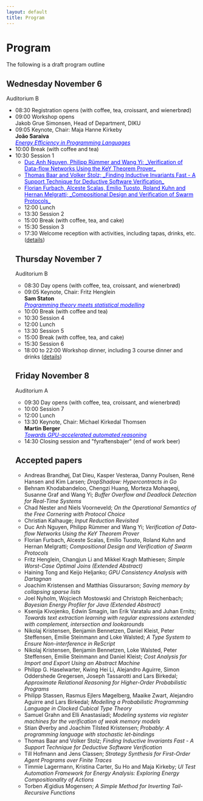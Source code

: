```yaml
---
layout: default
title: Program
---
```


# Program

The following is a draft program outline

## Wednesday November 6
Auditorium B

* 08:30 Registration opens (with coffee, tea, croissant, and wienerbrød)
* 09:00 Workshop opens<br>
  Jakob Grue Simonsen, Head of Department, DIKU
* 09:05 Keynote, Chair: Maja Hanne Kirkeby<br>
  <b>João Saraiva</b><br>
<span href="#" onmouseover="this.style.cursor='pointer';" onclick="toggleNext(this);" style="text-decoration: underline;color: blue;" >_Energy Efficiency in Programming Languages_</span>
  <span style="display: none;"><br>
    <b>Affiliation:</b> University of Minho and HASLab / INESC TEC, Portugal<br>
    <b>Abstract:</b> In this talk I will compare a large set of programming languages regarding their energy efficiency.  We have taken 19 solutions to well defined programming problems, expressed in (up to) 27 programming languages, from well know repositories such as the Computer Language Benchmark Game and Rosetta Code.<br>
	In our research, my group built a framework to automatically, and systematically, run, measure and compare the efficiency of such solutions. Ultimately, it is based on such comparison that we propose a serious of efficiency rankings, based on multiple criteria.<br>
	Our results show interesting findings, such as, slower/faster languages consuming less/more energy, and how memory usage influences energy consumption. We also show how to use our results to provide software engineers support to decide which language to use when energy efficiency is a concern.<br>
	In this talk I will also  present our most recent results on leveraging power caps to save energy consumption across programming languages.<br>
    <b>Biography:</b> João Saraiva is an Associate Professor at the Department of de Informatics, University of  Minho, Braga, Portugal, and a researcher member of HASLab/INESC TEC. He obtained a MSc degree from University do Minho in 1993 and a Ph.D. degree in Computer Science from Utrecht University in 1999. His main research contributions have been in the field of programming language design and implementation, program analysis and transformation, functional programming, and green software.  He has experience in participating and coordinating research projects in his research areas, both at national level with projects funded by FCT (projects: PURe, IVY, AMADEUS, CROSS, SSaaPP, AutoSeer, FATBIT, and GreenSwLab) and at international level with projects funded by EPSRC (UK), FLAD/NSF (USA) and by the European Union.<br>
	João Saraiva is one of the founders of the successful series of summer schools on Generative and Transformational Techniques in Software Engineering (GTTSE), which he co-organized in 2005, 2007, 2009, 2011, and 2015 (volumes 4143, 5235, 6491, 7680 and 10223 of LNCS - Tutorial by Springer-Verlag) in Braga. He was the organizing chair of ETAPS'07, The European Joint Conferences on Theory and Practice of Software, organized in Braga in 2007, and the worksho co-chair of ICSE'24 held in Lisbon.<br><br>
  </span>
* 10:00 Break (with coffee and tea)
* 10:30 Session 1
  <ul>
  <li><span href="#" onmouseover="this.style.cursor='pointer';" onclick="toggleNext(this);" style="text-decoration: underline;color: blue;" >Duc Anh Nguyen, Philipp Rümmer and Wang Yi; _Verification of Data-flow Networks Using the KeY Theorem Prover_</span>
  <span style="display: none;"><br>
    <b>Abstract:</b><br><br>
  </span>
  </li>
  <li><span href="#" onmouseover="this.style.cursor='pointer';" onclick="toggleNext(this);" style="text-decoration: underline;color: blue;" >Thomas Baar and Volker Stolz; _Finding Inductive Invariants Fast - A Support Technique for Deductive Software Verification_</span>
  <span style="display: none;"><br>
    <b>Abstract:</b><br><br>
  </span>
  </li>
  <li>
  <span href="#" onmouseover="this.style.cursor='pointer';" onclick="toggleNext(this);" style="text-decoration: underline;color: blue;" >Florian Furbach, Alceste Scalas, Emilio Tuosto, Roland Kuhn and Hernan Melgratti; _Compositional Design and Verification of Swarm Protocols_</span>
  <span style="display: none;"><br>
    <b>Abstract:</b><br><br>
  </span>
  </li>
* 12:00 Lunch
* 13:30 Session 2
* 15:00 Break (with coffee, tea, and cake)
* 15:30 Session 3
* 17:30 Welcome reception with activities, including tapas, drinks, etc. (<a href="venue.html#welcome-reception">details</a>)


## Thursday November 7
Auditorium B

* 08:30 Day opens (with coffee, tea, croissant, and wienerbrød)
* 09:05 Keynote, Chair: Fritz Henglein<br>
  <b>Sam Staton</b><br>
  <span href="#" onmouseover="this.style.cursor='pointer';" onclick="toggleNext(this);" style="text-decoration: underline;color: blue;" >_Programming theory meets statistical modelling_</span>
  <span style="display: none;"><br>
    <b>Affiliation:</b> University of Oxford, UK<br>
    <b>Abstract:</b>  I will discuss the idea that concepts from programming theory have a role to play in statistical modelling. Indeed they are already playing this role to some extent, but in different guises. These concepts include abstract types and lazy data structures, as well as more theoretical ideas such as effect gradings, monoidal indeterminates and sheaf categories. So I will present some opportunities for using programming theory to inform and formalize the abstract structure of statistics and probability, including some recent and ongoing results from myself and collaborators. I won't assume much familiarity.<br>
    <b>Biography:</b> Sam is a professor of Computer Science in Oxford. He has previously worked in Nijmegen, Paris and Cambridge. The talk will be based on work funded by the ERC grant "BLAST: Better Languages for Statistics" and the ARIA Project "Employing categorical probability towards safe AI".<br><br>
  </span>
* 10:00 Break (with coffee and tea)
* 10:30 Session 4
* 12:00 Lunch
* 13:30 Session 5
* 15:00 Break (with coffee, tea, and cake)
* 15:30 Session 6
* 18:00 to 22:00 Workshop dinner, including 3 course dinner and drinks (<a href="venue.html#workshop-dinner">details</a>)


## Friday November 8
Auditorium A

* 09:30 Day opens (with coffee, tea, croissant, and wienerbrød)
* 10:00 Session 7
* 12:00 Lunch
* 13:30 Keynote, Chair: Michael Kirkedal Thomsen<br>
  <b>Martin Berger</b><br>
  <span href="#" onmouseover="this.style.cursor='pointer';" onclick="toggleNext(this);" style="text-decoration: underline;color: blue;" >_Towards GPU-accelerated automated reasoning_</span>
  <span style="display: none;"><br>
    <b>Affiliation:</b>University of Sussex & Montanarius Ltd<br>
    <b>Abstract:</b> Graphics Processing Units (GPUs) are the work-horses of high-performance computing. The acceleration they provide to applications compatible with their programming paradigm can surpass CPU performance by several orders of magnitude, as notably evidenced by the advancements in deep learning. A significant spectrum of applications, especially within automated reasoning—like SAT/SMT solvers—has yet to reap the benefits of GPU acceleration.  In this talk we discuss recent work that successfully implemented program synthesis on GPUs and used it to accelerate learning of logical specifications from examples.  We conclude by mapping out a research programme to move more formal verification workloads to GPUs.<br>
    <b>Biography:</b> Martin Berger did his PhD in formal models for distributed systems at Imperial College. He's currently an associate professor in the Department of Informatics at the University of Sussex.  He's also working as a verification consultant for the microprocessor industry, and is one of the maintainers of the official RISC-V instruction set architecture (<a href="https://github.com/riscv/sail-riscv" target="_blank">https://github.com/riscv/sail-riscv</a>).  His research interests include: logic and verification, typing systems, process calculus, meta-programming, JIT compiler.<br><br>
  </span>
* 14:30 Closing session and "fyraftensbajer" (end of work beer)

## Accepted papers

 * Andreas Brandhøj, Dat Dieu, Kasper Vesteraa, Danny Poulsen, René Hansen and Kim Larsen; _DropShadow: Hypercontracts in Go_
 * Behnam Khodabandeloo, Chengzi Huang, Morteza Mohaqeqi, Susanne Graf and Wang Yi; _Buffer Overflow and Deadlock Detection for Real-Time Systems_
 * Chad Nester and Niels Voorneveld; _On the Operational Semantics of the Free Cornering with Protocol Choice_
 * Christian Kalhauge; _Input Reduction Revisited_
 * Duc Anh Nguyen, Philipp Rümmer and Wang Yi; _Verification of Data-flow Networks Using the KeY Theorem Prover_
 * Florian Furbach, Alceste Scalas, Emilio Tuosto, Roland Kuhn and Hernan Melgratti; _Compositional Design and Verification of Swarm Protocols_
 * Fritz Henglein, Changjun Li and Mikkel Kragh Mathiesen; _Simple Worst-Case Optimal Joins (Extended Abstract)_
 * Haining Tong and Keijo Heljanko; _GPU Consistency Analysis with Dartagnan_
 * Joachim Kristensen and Matthias Gissurarson; _Saving memory by collapsing sparse lists_
 * Joel Nyholm, Wojciech Mostowski and Christoph Reichenbach; _Bayesian Energy Profiler for Java (Extended Abstract)_
 * Ksenija Kivojenko, Edwin Smagin, Ian Erik Varatalu and Juhan Ernits; _Towards text extraction learning with regular expressions extended with complement, intersection and lookarounds_
 * Nikolaj Kristensen, Benjamin Bennetzen, Daniel Kleist, Peter Steffensen, Emilie Steinmann and Loke Walsted; _A Type System to Ensure Non-interference in ReScript_
 * Nikolaj Kristensen, Benjamin Bennetzen, Loke Walsted, Peter Steffensen, Emilie Steinmann and Daniel Kleist; _Cost Analysis for Import and Export Using an Abstract Machine_
 * Philipp G. Haselwarter, Kwing Hei Li, Alejandro Aguirre, Simon Oddershede Gregersen, Joseph Tassarotti and Lars Birkedal; _Approximate Relational Reasoning for Higher-Order Probabilistic Programs_
 * Philipp Stassen, Rasmus Ejlers Møgelberg, Maaike Zwart, Alejandro Aguirre and Lars Birkedal; _Modelling a Probabilistic Programming Language in Clocked Cubical Type Theory_
 * Samuel Grahn and Elli Anastasiadi; _Modeling systems via register machines for the verification of weak memory models_
 * Stian Øverby and Joachim Tilsted Kristensen; _Probably: A programming language with stochastic let-bindings_
 * Thomas Baar and Volker Stolz; _Finding Inductive Invariants Fast - A Support Technique for Deductive Software Verification_
 * Till Hofmann and Jens Classen; _Strategy Synthesis for First-Order Agent Programs over Finite Traces_
 * Timmie Lagermann, Kristina Carter, Su Ho and Maja Kirkeby; _UI Test Automation Framework for Energy Analysis: Exploring Energy Compositionality of Actions_
 * Torben Ægidius Mogensen; _A Simple Method for Inverting Tail-Recursive Functions_
